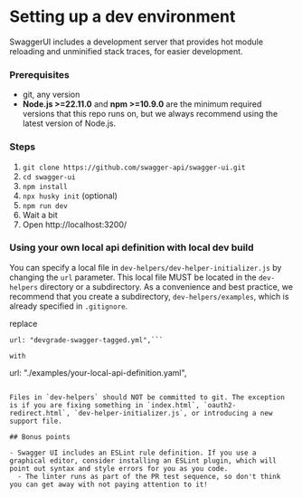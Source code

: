 # Setting up a dev environment

SwaggerUI includes a development server that provides hot module reloading and unminified stack traces, for easier development.

### Prerequisites

- git, any version
- **Node.js >=22.11.0** and **npm >=10.9.0** are the minimum required versions that this repo runs on, but we always recommend using the latest version of Node.js.



### Steps

1. `git clone https://github.com/swagger-api/swagger-ui.git`
2. `cd swagger-ui`
3. `npm install`
4. `npx husky init` (optional)
5. `npm run dev`
6. Wait a bit
7. Open http://localhost:3200/

### Using your own local api definition with local dev build

You can specify a local file in `dev-helpers/dev-helper-initializer.js` by changing the `url` parameter. This local file MUST be located in the `dev-helpers` directory or a subdirectory. As a convenience and best practice, we recommend that you create a subdirectory, `dev-helpers/examples`, which is already specified in `.gitignore`.

replace
```
url: "devgrade-swagger-tagged.yml",```

with
```
url: "./examples/your-local-api-definition.yaml",
```

Files in `dev-helpers` should NOT be committed to git. The exception is if you are fixing something in `index.html`, `oauth2-redirect.html`, `dev-helper-initializer.js`, or introducing a new support file.

## Bonus points

- Swagger UI includes an ESLint rule definition. If you use a graphical editor, consider installing an ESLint plugin, which will point out syntax and style errors for you as you code.
  - The linter runs as part of the PR test sequence, so don't think you can get away with not paying attention to it!
